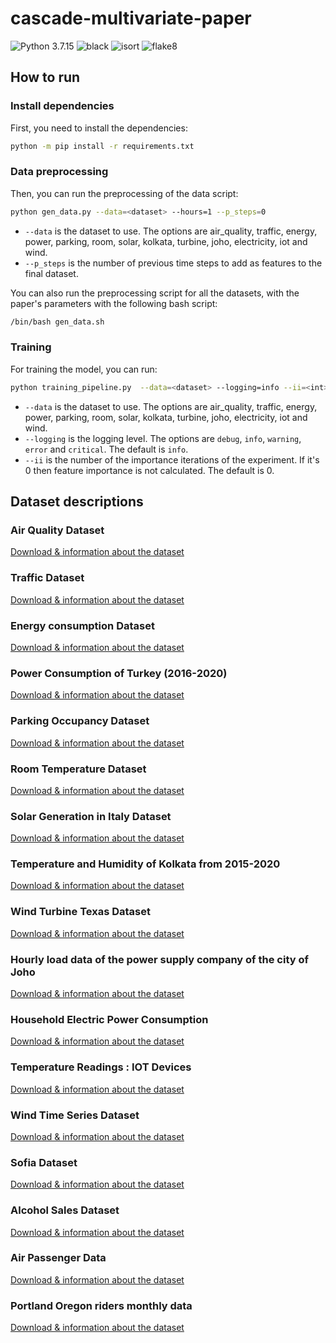 # cascade-multivariate-paper

![Python 3.7.15](https://img.shields.io/badge/python-3.7.15-green.svg)
![black](https://img.shields.io/badge/code%20style-black-000000.svg)
![isort](https://img.shields.io/badge/isort-5.11.4-blue.svg)
![flake8](https://img.shields.io/badge/flake8-5.0.4-blue.svg)

## How to run

### Install dependencies

First, you need to install the dependencies:

```bash
python -m pip install -r requirements.txt
```

### Data preprocessing

Then, you can run the preprocessing of the data script:

```bash
python gen_data.py --data=<dataset> --hours=1 --p_steps=0
```

- `--data` is the dataset to use. The options are air_quality, traffic, energy, power, parking, room, solar, kolkata, turbine, joho, electricity, iot and wind.
- `--p_steps` is the number of previous time steps to add as features to the final dataset.

You can also run the preprocessing script for all the datasets, with the paper's parameters with the following bash script:

```bash
/bin/bash gen_data.sh
```

### Training

For training the model, you can run:

```bash
python training_pipeline.py  --data=<dataset> --logging=info --ii=<int>
```

- `--data` is the dataset to use. The options are air_quality, traffic, energy, power, parking, room, solar, kolkata, turbine, joho, electricity, iot and wind.
- `--logging` is the logging level. The options are `debug`, `info`, `warning`,
  `error` and `critical`. The default is `info`.
- `--ii` is the number of the importance iterations of the experiment. If it's 0 then feature importance is not calculated. The default is 0.

## Dataset descriptions

### Air Quality Dataset

[Download & information about the dataset](https://www.kaggle.com/datasets/fedesoriano/air-quality-data-set?resource=download)

### Traffic Dataset

[Download & information about the dataset](https://www.kaggle.com/datasets/fedesoriano/traffic-prediction-dataset)

### Energy consumption Dataset

[Download & information about the dataset](https://www.kaggle.com/datasets/robikscube/hourly-energy-consumption?select=PJM_Load_hourly.csv)

### Power Consumption of Turkey (2016-2020)

[Download & information about the dataset](https://www.kaggle.com/datasets/hgultekin/hourly-power-consumption-of-turkey-20162020?select=RealTimeConsumption-01012016-04082020.csv)

### Parking Occupancy Dataset

[Download & information about the dataset](https://www.kaggle.com/datasets/mypapit/klccparking)

### Room Temperature Dataset

[Download & information about the dataset](https://www.kaggle.com/datasets/vitthalmadane/ts-temp-1)

### Solar Generation in Italy Dataset

[Download & information about the dataset](https://www.kaggle.com/datasets/arielcedola/solar-generation-and-demand-italy-20152016)

### Temperature and Humidity of Kolkata from 2015-2020

[Download & information about the dataset](https://www.kaggle.com/datasets/sumandey/temperature-and-humidity-of-kolkata-from-20152020)

### Wind Turbine Texas Dataset

[Download & information about the dataset](https://www.kaggle.com/datasets/pravdomirdobrev/texas-wind-turbine-dataset-simulated)

### Hourly load data of the power supply company of the city of Joho

[Download & information about the dataset](https://www.kaggle.com/datasets/pattnaiksatyajit/hourly-load-data)

### Household Electric Power Consumption

[Download & information about the dataset](https://www.kaggle.com/datasets/uciml/electric-power-consumption-data-set)

### Temperature Readings : IOT Devices

[Download & information about the dataset](https://www.kaggle.com/datasets/atulanandjha/temperature-readings-iot-devices)

### Wind Time Series Dataset

[Download & information about the dataset](https://zenodo.org/record/5516539#.Y8rmb3ZByUk)

### Sofia Dataset

[Download & information about the dataset](https://zenodo.org/record/5516539#.Y8rmb3ZByUk)

### Alcohol Sales Dataset

[Download & information about the dataset](https://fred.stlouisfed.org/series/S4248SM144NCEN)

### Air Passenger Data

[Download & information about the dataset](https://www.kaggle.com/datasets/ashfakyeafi/air-passenger-data-for-time-series-analysis)

### Portland Oregon riders monthly data

[Download & information about the dataset](https://www.kaggle.com/datasets/hsankesara/portland-oregon-avg-rider-monthly-data)
